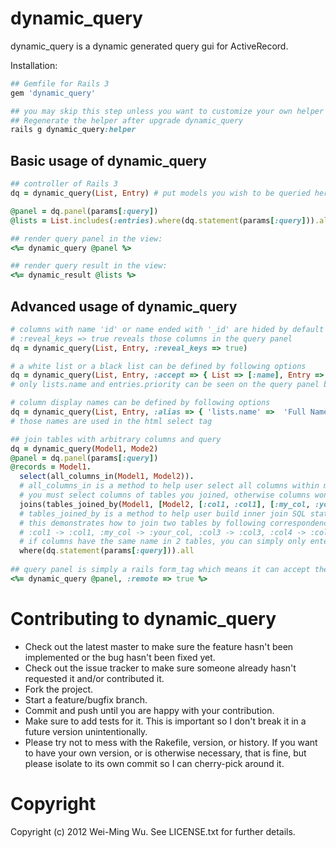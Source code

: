 # dynamic_query

dynamic_query is a dynamic generated query gui for ActiveRecord.

Installation:

``` ruby
## Gemfile for Rails 3
gem 'dynamic_query'

## you may skip this step unless you want to customize your own helper
## Regenerate the helper after upgrade dynamic_query
rails g dynamic_query:helper
```

## Basic usage of dynamic_query

``` ruby
## controller of Rails 3
dq = dynamic_query(List, Entry) # put models you wish to be queried here.

@panel = dq.panel(params[:query])
@lists = List.includes(:entries).where(dq.statement(params[:query])).all

## render query panel in the view:
<%= dynamic_query @panel %>

## render query result in the view:
<%= dynamic_result @lists %>
```

## Advanced usage of dynamic_query

``` ruby
# columns with name 'id' or name ended with '_id' are hided by default
# :reveal_keys => true reveals those columns in the query panel
dq = dynamic_query(List, Entry, :reveal_keys => true)

# a white list or a black list can be defined by following options
dq = dynamic_query(List, Entry, :accept => { List => [:name], Entry => [:title, :priority] }, :reject => { Entry => [:title] })
# only lists.name and entries.priority can be seen on the query panel because the white list gets higher precedence than the black list

# column display names can be defined by following options
dq = dynamic_query(List, Entry, :alias => { 'lists.name' =>  'Full Name' })
# those names are used in the html select tag

## join tables with arbitrary columns and query
dq = dynamic_query(Model1, Mode2)
@panel = dq.panel(params[:query])
@records = Model1.
  select(all_columns_in(Model1, Model2)).
  # all_columns_in is a method to help user select all columns within models
  # you must select columns of tables you joined, otherwise columns won't show in the result
  joins(tables_joined_by(Model1, [Model2, [:col1, :col1], [:my_col, :your_col], :col3, :col4])).
  # tables_joined_by is a method to help user build inner join SQL statement between tables
  # this demonstrates how to join two tables by following correspondence columns
  # :col1 -> :col1, :my_col -> :your_col, :col3 -> :col3, :col4 -> :col4
  # if columns have the same name in 2 tables, you can simply only enter there common name
  where(dq.statement(params[:query])).all
  
## query panel is simply a rails form_tag which means it can accept the same hash options
<%= dynamic_query @panel, :remote => true %>
```

# Contributing to dynamic_query
 
* Check out the latest master to make sure the feature hasn't been implemented or the bug hasn't been fixed yet.
* Check out the issue tracker to make sure someone already hasn't requested it and/or contributed it.
* Fork the project.
* Start a feature/bugfix branch.
* Commit and push until you are happy with your contribution.
* Make sure to add tests for it. This is important so I don't break it in a future version unintentionally.
* Please try not to mess with the Rakefile, version, or history. If you want to have your own version, or is otherwise necessary, that is fine, but please isolate to its own commit so I can cherry-pick around it.

# Copyright

Copyright (c) 2012 Wei-Ming Wu. See LICENSE.txt for
further details.

